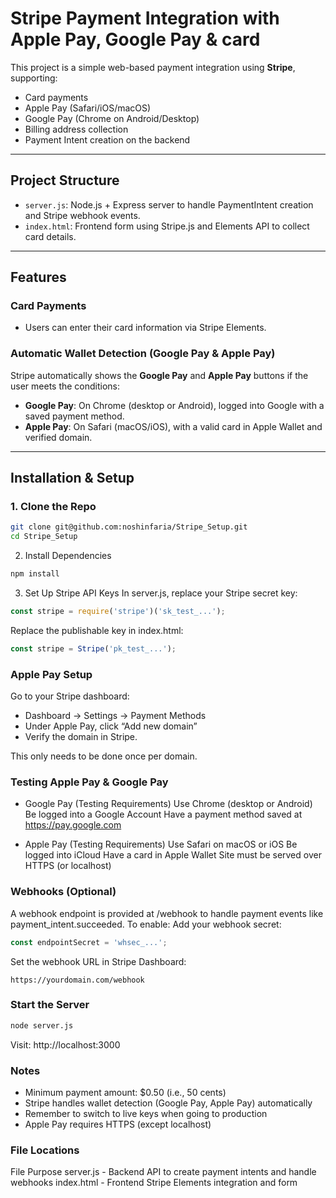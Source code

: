 # Stripe Payment Integration with Apple Pay, Google Pay & card

This project is a simple web-based payment integration using **Stripe**, supporting:

- Card payments
- Apple Pay (Safari/iOS/macOS)
- Google Pay (Chrome on Android/Desktop)
- Billing address collection
- Payment Intent creation on the backend

---

##  Project Structure

- `server.js`: Node.js + Express server to handle PaymentIntent creation and Stripe webhook events.
- `index.html`: Frontend form using Stripe.js and Elements API to collect card details.

---

## Features

### Card Payments
- Users can enter their card information via Stripe Elements.

### Automatic Wallet Detection (Google Pay & Apple Pay)

Stripe automatically shows the **Google Pay** and **Apple Pay** buttons if the user meets the conditions:

- **Google Pay**: On Chrome (desktop or Android), logged into Google with a saved payment method.
- **Apple Pay**: On Safari (macOS/iOS), with a valid card in Apple Wallet and verified domain.

---

## Installation & Setup

### 1. Clone the Repo

```bash
git clone git@github.com:noshinfaria/Stripe_Setup.git
cd Stripe_Setup
```
2. Install Dependencies
```bash
npm install
```
3. Set Up Stripe API Keys
In server.js, replace your Stripe secret key:
```js
const stripe = require('stripe')('sk_test_...');
```
Replace the publishable key in index.html:
```js
const stripe = Stripe('pk_test_...');
```

### Apple Pay Setup
Go to your Stripe dashboard:
- Dashboard → Settings → Payment Methods
- Under Apple Pay, click “Add new domain”
- Verify the domain in Stripe.

This only needs to be done once per domain.

### Testing Apple Pay & Google Pay
- Google Pay (Testing Requirements)
Use Chrome (desktop or Android)
Be logged into a Google Account
Have a payment method saved at https://pay.google.com

- Apple Pay (Testing Requirements)
Use Safari on macOS or iOS
Be logged into iCloud
Have a card in Apple Wallet
Site must be served over HTTPS (or localhost)

### Webhooks (Optional)
A webhook endpoint is provided at /webhook to handle payment events like payment_intent.succeeded.
To enable:
Add your webhook secret:
```js
const endpointSecret = 'whsec_...';
```
Set the webhook URL in Stripe Dashboard:
```arduino
https://yourdomain.com/webhook
```

### Start the Server
```bash
node server.js
```
Visit: http://localhost:3000

### Notes
- Minimum payment amount: $0.50 (i.e., 50 cents)
- Stripe handles wallet detection (Google Pay, Apple Pay) automatically
- Remember to switch to live keys when going to production
- Apple Pay requires HTTPS (except localhost)



### File Locations
File	Purpose
server.js -	Backend API to create payment intents and handle webhooks
index.html - Frontend Stripe Elements integration and form
